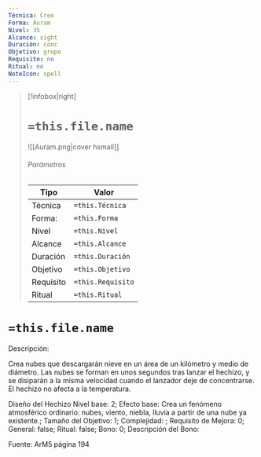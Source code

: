 ```yaml
---
Técnica: Creo
Forma: Auram
Nivel: 35
Alcance: sight 
Duración: conc  
Objetivo: grupo
Requisito: no
Ritual: no
NoteIcon: spell
---
```


> [!infobox|right]
> # `=this.file.name`
> ![[Auram.png|cover hsmall]]
> ###### Parámetros
> Tipo |  Valor |
> ---|---|
> Técnica  | `=this.Técnica`  |
> Forma: | `=this.Forma`  |
> Nivel | `=this.Nivel`  |
> Alcance | `=this.Alcance` |
> Duración | `=this.Duración` |
> Objetivo | `=this.Objetivo` |
> Requisito | `=this.Requisito` |
> Ritual | `=this.Ritual` |

# `=this.file.name`
Descripción: <p>Crea nubes que descargarán nieve en un área de un kilómetro y medio de diámetro. Las nubes se forman en unos segundos tras lanzar el hechizo, y se disiparán a la misma velocidad cuando el lanzador deje de concentrarse. El hechizo no afecta a la temperatura.</p>

Diseño del Hechizo
Nivel base: 2; Efecto base: Crea un fenómeno atmosférico ordinario: nubes, viento, niebla, lluvia a partir de una nube ya existente.;  Tamaño del Objetivo: 1; Complejidad: ; Requisito de Mejora: 0; General: false; Ritual: false; Bono: 0; Descripción del Bono: 

Fuente: ArM5 página 194